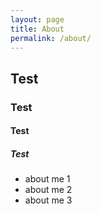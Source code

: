 ```yaml
---
layout: page
title: About
permalink: /about/
---
```


Test
----

### Test

#### Test

##### Test

* about me 1
* about me 2
* about me 3

